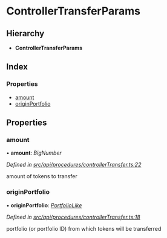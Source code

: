 # ControllerTransferParams

## Hierarchy

* **ControllerTransferParams**

## Index

### Properties

* [amount](controllertransferparams.md#amount)
* [originPortfolio](controllertransferparams.md#originportfolio)

## Properties

### amount

• **amount**: _BigNumber_

_Defined in_ [_src/api/procedures/controllerTransfer.ts:22_](https://github.com/PolymathNetwork/polymesh-sdk/blob/7362b318/src/api/procedures/controllerTransfer.ts#L22)

amount of tokens to transfer

### originPortfolio

• **originPortfolio**: [_PortfolioLike_](../globals.md#portfoliolike)

_Defined in_ [_src/api/procedures/controllerTransfer.ts:18_](https://github.com/PolymathNetwork/polymesh-sdk/blob/7362b318/src/api/procedures/controllerTransfer.ts#L18)

portfolio \(or portfolio ID\) from which tokens will be transferred

